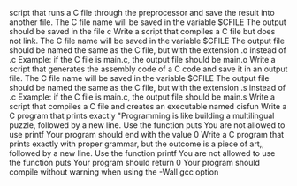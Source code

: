  script that runs a C file through the preprocessor and save the result into another file.
The C file name will be saved in the variable $CFILE The output should be saved in the file c
Write a script that compiles a C file but does not link.
The C file name will be saved in the variable $CFILE
The output file should be named the same as the C file, but with the extension .o instead of .c Example: if the C file is main.c, the output file should be main.o
Write a script that generates the assembly code of a C code and save it in an output file.
The C file name will be saved in the variable $CFILE
The output file should be named the same as the C file, but with the extension .s instead of .c  Example: if the C file is main.c, the output file should be main.s
Write a script that compiles a C file and creates an executable named cisfun
Write a C program that prints exactly "Programming is like building a multilingual puzzle, followed by a new line.
Use the function puts You are not allowed to use printf Your program should end with the value 0
Write a C program that prints exactly with proper grammar, but the outcome is a piece of art,, followed by a new line.
Use the function printf You are not allowed to use the function puts Your program should return 0 Your program should compile without warning when using the -Wall gcc option
